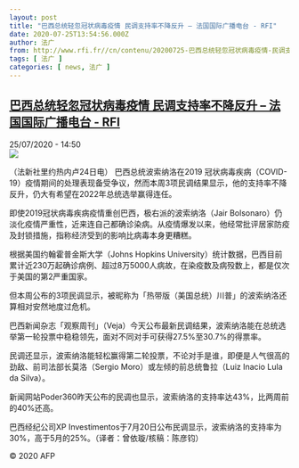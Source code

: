 ```yaml
---
layout: post
title: "巴西总统轻忽冠状病毒疫情 民调支持率不降反升 – 法国国际广播电台 - RFI"
date: 2020-07-25T13:54:56.000Z
author: 法广
from: http://www.rfi.fr//cn/contenu/20200725-巴西总统轻忽冠状病毒疫情-民调支持率不降反升
tags: [ 法广 ]
categories: [ news, 法广 ]
---
```

<!--1595685296000-->
[巴西总统轻忽冠状病毒疫情 民调支持率不降反升 – 法国国际广播电台 - RFI](http://www.rfi.fr//cn/contenu/20200725-%E5%B7%B4%E8%A5%BF%E6%80%BB%E7%BB%9F%E8%BD%BB%E5%BF%BD%E5%86%A0%E7%8A%B6%E7%97%85%E6%AF%92%E7%96%AB%E6%83%85-%E6%B0%91%E8%B0%83%E6%94%AF%E6%8C%81%E7%8E%87%E4%B8%8D%E9%99%8D%E5%8F%8D%E5%8D%87)
------

<div>
<div>25/07/2020 - 14:50</div><img src="https://s.rfi.fr/media/display/dcbb6bce-ce77-11ea-a1ba-005056bff430/w:310/p:16x9/int0009b.200725205004.jpg"><div class="t-content__body u-clearfix"><div class="m-interstitial"></div><p>（法新社里约热内卢24日电）    巴西总统波索纳洛在2019 冠状病毒疾病（COVID-19）疫情期间的处理表现备受争议，然而本周3项民调结果显示，他的支持率不降反升，仍大有希望在2022年总统选举赢得连任。</p><p>    即使2019冠状病毒疾病疫情重创巴西，极右派的波索纳洛（Jair Bolsonaro）仍淡化疫情严重性，近来连自己都确诊染病。从疫情爆发以来，他经常批评居家防疫及封锁措施，指称经济受到的影响比病毒本身更糟糕。</p><p>    根据美国约翰霍普金斯大学（Johns Hopkins University）统计数据，巴西目前累计近230万起确诊病例、超过8万5000人病故，在染疫数及病殁数上，都是仅次于美国的第2严重国家。</p><p>    但本周公布的3项民调显示，被昵称为「热带版（美国总统）川普」的波索纳洛还算相对安然地度过危机。</p><p>    巴西新闻杂志「观察周刊」（Veja）今天公布最新民调结果，波索纳洛能在总统选举第一轮投票中稳稳领先，面对不同对手可获得27.5%至30.7%的得票率。</p><p>    民调还显示，波索纳洛能轻松赢得第二轮投票，不论对手是谁，即便是人气很高的劲敌、前司法部长莫洛（Sergio Moro）或左倾的前总统鲁拉（Luiz Inacio Lula da Silva）。</p><p>    新闻网站Poder360昨天公布的民调也显示，波索纳洛的支持率达43%，比两周前的40%还高。</p><p>    巴西经纪公司XP Investimentos于7月20日公布民调显示，波索纳洛的支持率为30%，高于5月的25%。（译者：曾依璇/核稿：陈彦钧）</p><p class="t-copyright">© 2020 AFP</p>        </div>
</div>
